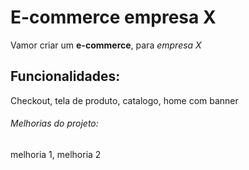 # E-commerce empresa X

Vamor criar um **e-commerce**, para *empresa X*

## Funcionalidades: 

Checkout, tela de produto, catalogo, home com banner

###### Melhorias do projeto:

melhoria 1, melhoria 2